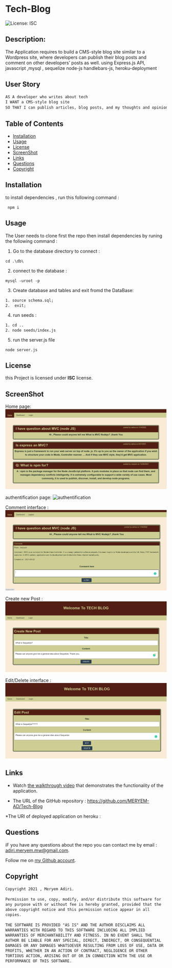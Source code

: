 # Tech-Blog
![License: ISC](https://img.shields.io/badge/license-ISC-green)
  ## Description:
The Application requires to build a CMS-style blog site similar to a Wordpress site, where developers can publish their blog posts and comment on other developers’ posts as well. using Express.js API, javascript ,mysql , sequelize node-js handlebars-js, heroku-deployment

  ## User Story

```md
AS A developer who writes about tech
I WANT a CMS-style blog site
SO THAT I can publish articles, blog posts, and my thoughts and opinions
```

  ## Table of Contents 
  - [Installation](#installation)
  - [Usage](#usage)
  - [License](#license)
  - [ScreenShot](#screenShot)
  - [Links](#links)
  - [Questions](#questions)
  - [Copyright](#copyright)
  ## Installation
  to install dependencies , run this following command :
``` 
 npm i
 ```
  ## Usage
The User needs to clone first the repo then install dependencies by runing the following command :


1. Go to the database directory to connect :

 ``` 
cd .\db\
 ```

2. connect to the database :

 ``` 
mysql -uroot -p
 ```

3. Create database and tables  and exit fromd the DataBase:

  ``` 
1. source schema.sql;
2.  exit;

 ```
4.  run seeds :

  ``` 
 1. cd ..
 2. node seeds/index.js

 ```

5. run the server.js file
  ``` 
node server.js
 ```

  ## License
  this Project is licensed under **ISC** license.
  
  ## ScreenShot 

Home page:
  ![homePage](./screenshots/homePage.png) 

authentification page:
  ![authentification](./screenshots/authentification.png) 

 Comment interface :
  ![Comment](./screenshots/Comment.png) 

Create new Post :
  ![newPost](./screenshots/newPost.png) 


Edit/Delete interface :
  ![editPost](./screenshots/editPost.png) 


  ## Links

  * Watch [the walkthrough video]() that demonstrates the functionality of the application.

  * The URL of the GitHub repository : https://github.com/MERYEM-AD/Tech-Blog

  *The URl of deployed application on heroku :
  
  ## Questions
  iF you have any questions about the repo you can contact me by email : adiri.meryem.mw@gmail.com.

  Follow me on [my Github account](https://github.com/MERYEM-AD).
  ## Copyright
 
```
Copyright 2021 , Meryem Adiri.

Permission to use, copy, modify, and/or distribute this software for any purpose with or without fee is hereby granted, provided that the above copyright notice and this permission notice appear in all copies.

THE SOFTWARE IS PROVIDED "AS IS" AND THE AUTHOR DISCLAIMS ALL WARRANTIES WITH REGARD TO THIS SOFTWARE INCLUDING ALL IMPLIED WARRANTIES OF MERCHANTABILITY AND FITNESS. IN NO EVENT SHALL THE AUTHOR BE LIABLE FOR ANY SPECIAL, DIRECT, INDIRECT, OR CONSEQUENTIAL DAMAGES OR ANY DAMAGES WHATSOEVER RESULTING FROM LOSS OF USE, DATA OR PROFITS, WHETHER IN AN ACTION OF CONTRACT, NEGLIGENCE OR OTHER TORTIOUS ACTION, ARISING OUT OF OR IN CONNECTION WITH THE USE OR PERFORMANCE OF THIS SOFTWARE.

```
